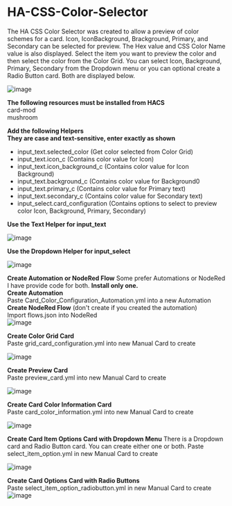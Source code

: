 # HA-CSS-Color-Selector
The HA CSS Color Selector was created to allow a preview of color schemes for a card.  Icon, IconBackground, Brackground, Primary, and Secondary can be selected for preview.  The Hex value and CSS Color Name value is also displayed.  Select the item you want to preview the color and then select the color from the Color Grid.  You can select Icon, Background, Primary, Secondary from the Dropdown menu or you can optional create a Radio Button card.  Both are displayed below.  

![image](https://github.com/user-attachments/assets/4f42542c-bd66-4144-bce5-c8e16f0072b6)
   

**The following resources must be installed from HACS**  
	card-mod  
	mushroom   

 **Add the following Helpers**  
 **They are case and text-sensitive, enter exactly as shown**  
- input_text.selected_color  	(Get color selected from Color Grid)       
- input_text.icon_c  		(Contains color value for Icon)  
- input_text.icon_background_c 	(Contains color value for Icon Background)  
- input_text.background_c 	(Contains color value for Background0   
- input_text.primary_c  		(Contains color value for Primary text)   
- input_text.secondary_c  	(Contains color value for Secondary text)
- input_select.card_configuration  (Contains options to select to preview color Icon, Background, Primary, Secondary)  

**Use the Text Helper for input_text**    
 
![image](https://github.com/user-attachments/assets/2193a072-f4ed-45ed-925b-39c6fdefa377)  

 
  
 **Use the Dropdown Helper for input_select**      
 
 ![image](https://github.com/user-attachments/assets/c994f8e8-dca0-475e-af31-f782ae69a16f)   


**Create Automation or NodeRed Flow** 
 Some prefer Automations or NodeRed I have provide code for both.  **Install only one.**  
 **Create Automation**  
 Paste Card_Color_Configuration_Automation.yml into a new Automation  
 **Create NodeRed Flow**  (don't create if you created the automation)  
 Import flows.json into NodeRed  
 ![image](https://github.com/user-attachments/assets/518fb66f-75fc-4d02-a699-37692d8c5300)  

 

**Create Color Grid Card**  
Paste grid_card_configuration.yml into new Manual Card to create  

![image](https://github.com/user-attachments/assets/7116af12-2eaf-42e6-82e4-bbc4d05a8ae5)  

**Create Preview Card**  
Paste preview_card.yml into new Manual Card to create  

![image](https://github.com/user-attachments/assets/eb5c945b-65be-4198-81d0-61225bd86823)    

**Create Card Color Information Card**  
Paste card_color_information.yml into new Manual Card to create  

![image](https://github.com/user-attachments/assets/60b8c024-f131-4737-9152-c2e3c6f62943)  

  
 

**Create Card Item Options Card with Dropdown Menu**  There is a Dropdown card and Radio Button card.  You can create either one or both. 
Paste select_item_option.yml in new Manual Card to create  

![image](https://github.com/user-attachments/assets/2db1a0e8-42d1-4fe4-835c-4229221ca91d)  
  

**Create Card Options Card with Radio Buttons**  
Paste select_item_option_radiobutton.yml in new Manual Card to create  
![image](https://github.com/user-attachments/assets/925d28d2-20bc-48f8-b878-9c4579392e83)






